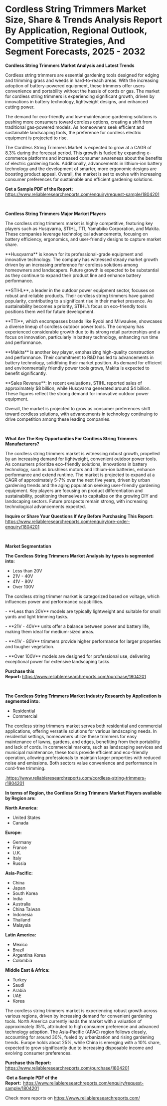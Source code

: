 <p><h1>Cordless String Trimmers Market Size, Share & Trends Analysis Report By Application, Regional Outlook, Competitive Strategies, And Segment Forecasts, 2025 - 2032</h1></p><p><strong>Cordless String Trimmers Market Analysis and Latest Trends</strong></p>
<p><p>Cordless string trimmers are essential gardening tools designed for edging and trimming grass and weeds in hard-to-reach areas. With the increasing adoption of battery-powered equipment, these trimmers offer users convenience and portability without the hassle of cords or gas. The market for cordless string trimmers is experiencing significant growth, driven by innovations in battery technology, lightweight designs, and enhanced cutting power.</p><p>The demand for eco-friendly and low-maintenance gardening solutions is pushing more consumers toward cordless options, creating a shift from traditional gas-powered models. As homeowners seek efficient and sustainable landscaping tools, the preference for cordless electric equipment is projected to rise. </p><p>The Cordless String Trimmers Market is expected to grow at a CAGR of 8.3% during the forecast period. This growth is fueled by expanding e-commerce platforms and increased consumer awareness about the benefits of electric gardening tools. Additionally, advancements in lithium-ion battery technology and the development of smarter, more ergonomic designs are boosting product appeal. Overall, the market is set to evolve with increasing consumer preferences for sustainable and efficient gardening solutions.</p></p>
<p><strong>Get a Sample PDF of the Report:&nbsp;</strong> <a href="https://www.reliableresearchreports.com/enquiry/request-sample/1804201?utm_campaign=3323&utm_medium=2&utm_source=Github&utm_content=ia&utm_term=10042025&utm_id=cordless-string-trimmers">https://www.reliableresearchreports.com/enquiry/request-sample/1804201</a></p>
<p>&nbsp;</p>
<p><strong>Cordless String Trimmers Major Market Players</strong></p>
<p><p>The cordless string trimmers market is highly competitive, featuring key players such as Husqvarna, STIHL, TTI, Yamabiko Corporation, and Makita. These companies leverage technological advancements, focusing on battery efficiency, ergonomics, and user-friendly designs to capture market share.</p><p>**Husqvarna** is known for its professional-grade equipment and innovative technology. The company has witnessed steady market growth driven by an increasing preference for cordless solutions among homeowners and landscapers. Future growth is expected to be substantial as they continue to expand their product line and enhance battery performance. </p><p>**STIHL**, a leader in the outdoor power equipment sector, focuses on robust and reliable products. Their cordless string trimmers have gained popularity, contributing to a significant rise in their market presence. As sustainability becomes a priority, STIHL’s focus on eco-friendly tools positions them well for future development. </p><p>**TTI**, which encompasses brands like Ryobi and Milwaukee, showcases a diverse lineup of cordless outdoor power tools. The company has experienced considerable growth due to its strong retail partnerships and a focus on innovation, particularly in battery technology, enhancing run time and performance.</p><p>**Makita** is another key player, emphasizing high-quality construction and performance. Their commitment to R&D has led to advancements in battery technology, solidifying their market position. As demand for efficient and environmentally friendly power tools grows, Makita is expected to benefit significantly.</p><p>**Sales Revenue**: In recent evaluations, STIHL reported sales of approximately $8 billion, while Husqvarna generated around $4 billion. These figures reflect the strong demand for innovative outdoor power equipment.</p><p>Overall, the market is projected to grow as consumer preferences shift toward cordless solutions, with advancements in technology continuing to drive competition among these leading companies.</p></p>
<p>&nbsp;</p>
<p><strong>What Are The Key Opportunities For Cordless String Trimmers Manufacturers?</strong></p>
<p><p>The cordless string trimmers market is witnessing robust growth, propelled by an increasing demand for lightweight, convenient outdoor power tools. As consumers prioritize eco-friendly solutions, innovations in battery technology, such as brushless motors and lithium-ion batteries, enhance performance and extend runtime. The market is projected to expand at a CAGR of approximately 5-7% over the next five years, driven by urban gardening trends and the aging population seeking user-friendly gardening equipment. Key players are focusing on product differentiation and sustainability, positioning themselves to capitalize on the growing DIY and landscaping sectors. Future prospects remain strong, with increasing technological advancements expected.</p></p>
<p><strong>Inquire or Share Your Questions If Any Before Purchasing This Report:</strong> <a href="https://www.reliableresearchreports.com/enquiry/pre-order-enquiry/1804201?utm_campaign=3323&utm_medium=2&utm_source=Github&utm_content=ia&utm_term=10042025&utm_id=cordless-string-trimmers">https://www.reliableresearchreports.com/enquiry/pre-order-enquiry/1804201</a></p>
<p>&nbsp;</p>
<p><strong>Market Segmentation</strong></p>
<p><strong>The Cordless String Trimmers Market Analysis by types is segmented into:</strong></p>
<p><ul><li>Less than 20V</li><li>21V - 40V</li><li>41V - 80V</li><li>Over 100V</li></ul></p>
<p><p>The cordless string trimmer market is categorized based on voltage, which influences power and performance capabilities. </p><p>- **Less than 20V** models are typically lightweight and suitable for small yards and light trimming tasks. </p><p>- **21V - 40V** units offer a balance between power and battery life, making them ideal for medium-sized areas. </p><p>- **41V - 80V** trimmers provide higher performance for larger properties and tougher vegetation. </p><p>- **Over 100V** models are designed for professional use, delivering exceptional power for extensive landscaping tasks.</p></p>
<p><strong>Purchase this Report:&nbsp;</strong><a href="https://www.reliableresearchreports.com/purchase/1804201?utm_campaign=3323&utm_medium=2&utm_source=Github&utm_content=ia&utm_term=10042025&utm_id=cordless-string-trimmers">https://www.reliableresearchreports.com/purchase/1804201</a></p>
<p>&nbsp;</p>
<p><strong>The Cordless String Trimmers Market Industry Research by Application is segmented into:</strong></p>
<p><ul><li>Residential</li><li>Commercial</li></ul></p>
<p><p>The cordless string trimmers market serves both residential and commercial applications, offering versatile solutions for various landscaping needs. In residential settings, homeowners utilize these trimmers for easy maintenance of lawns, gardens, and edges, benefiting from their portability and lack of cords. In commercial markets, such as landscaping services and municipal maintenance, these tools provide efficient and eco-friendly operation, allowing professionals to maintain larger properties with reduced noise and emissions. Both sectors value convenience and performance in cord-free trimming.</p></p>
<p><a href="https://www.reliableresearchreports.com/cordless-string-trimmers-r1804201?utm_campaign=3323&utm_medium=2&utm_source=Github&utm_content=ia&utm_term=10042025&utm_id=cordless-string-trimmers">&nbsp;https://www.reliableresearchreports.com/cordless-string-trimmers-r1804201</a></p>
<p><strong>In terms of Region, the Cordless String Trimmers Market Players available by Region are:</strong></p>
<p>
    <p> <strong> North America: </strong>
        <ul>
            <li>United States</li>
            <li>Canada</li>
        </ul>
        </p> 
    <p> <strong> Europe: </strong>
        <ul>
            <li>Germany</li>
            <li>France</li>
            <li>U.K.</li>
            <li>Italy</li>
            <li>Russia</li>
        </ul>
        </p> 
    <p> <strong> Asia-Pacific: </strong>
        <ul>
            <li>China</li>
            <li>Japan</li>
            <li>South Korea</li>
            <li>India</li>
            <li>Australia</li>
            <li>China Taiwan</li>
            <li>Indonesia</li>
            <li>Thailand</li>
            <li>Malaysia</li>
        </ul>
        </p> 
    <p> <strong> Latin America: </strong>
        <ul>
            <li>Mexico</li>
            <li>Brazil</li>
            <li>Argentina Korea</li>
            <li>Colombia</li>
        </ul>
        </p> 
    <p> <strong> Middle East & Africa: </strong>
        <ul>
            <li>Turkey</li>
            <li>Saudi</li>
            <li>Arabia</li>
            <li>UAE</li>
            <li>Korea</li>
        </ul>
    </p>
    </p>
<p><p>The cordless string trimmers market is experiencing robust growth across various regions, driven by increasing demand for convenient gardening tools. North America currently leads the market with a valuation of approximately 35%, attributed to high consumer preference and advanced technology adoption. The Asia-Pacific (APAC) region follows closely, accounting for around 30%, fueled by urbanization and rising gardening trends. Europe holds about 25%, while China is emerging with a 10% share, expected to grow significantly due to increasing disposable income and evolving consumer preferences.</p></p>
<p><strong>Purchase this Report: </strong><a href="https://www.reliableresearchreports.com/purchase/1804201?utm_campaign=3323&utm_medium=2&utm_source=Github&utm_content=ia&utm_term=10042025&utm_id=cordless-string-trimmers">https://www.reliableresearchreports.com/purchase/1804201</a></p>
<p>&nbsp;<strong>Get a Sample PDF of the Report:&nbsp;&nbsp;</strong><a href="https://www.reliableresearchreports.com/enquiry/request-sample/1804201?utm_campaign=3323&utm_medium=2&utm_source=Github&utm_content=ia&utm_term=10042025&utm_id=cordless-string-trimmers">https://www.reliableresearchreports.com/enquiry/request-sample/1804201</a></p>
<p><strong></strong></p>
<p>Check more reports on <a href="https://www.reliableresearchreports.com/?utm_campaign=3323&utm_medium=2&utm_source=Github&utm_content=ia&utm_term=10042025&utm_id=cordless-string-trimmers">https://www.reliableresearchreports.com/</a></p>